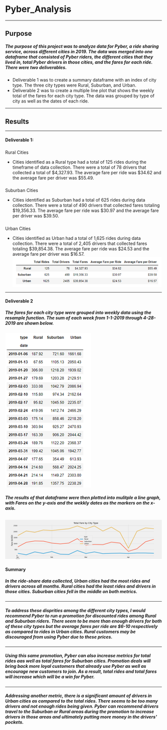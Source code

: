# Pyber_Analysis
---
## Purpose
##### The purpose of this project was to analyze data for Pyber, a ride sharing service, across different cities in 2019. The data was merged into one dataframe that consisted of Pyber riders, the different cities that they lived in, total Pyber drivers in those cities, and the fares for each ride. There were two deliverables.
#####
* Deliverable 1 was to create a summary dataframe with an index of city type. The three city types were Rural, Suburban, and Urban.
* Deliverable 2 was to create a multiple line plot that shows the weekly total of the fares for each city type. The data was grouped by type of city as well as the dates of each ride.
---
## Results
---
#### Deliverable 1:
#####
Rural Cities 
  * Cities identified as a Rural type had a total of 125 rides during the timeframe of data collection. There were a total of 78 drivers that collected a total of $4,327.93. The average fare per ride was $34.62 and the average fare per driver was $55.49.
#####
 Suburban Cities
  * Cities identified as Suburban had a total of 625 rides during data collection. There were a total of 490 drivers that collected fares totaling $19,356.33. The average fare per ride was $30.97 and the average fare per driver was $39.50.
#####
Urban Cities
  * Cities identified as Urban had a total of 1,625 rides during data collection. There were a total of 2,405 drivers that collected fares totaling $39,854.38. The average fare per ride was $24.53 and the average fare per driver was $16.57.
![](https://github.com/yfaulkne/Pyber_Analysis/blob/main/analysis/pyber_summary_df.png)
---
#### Deliverable 2
##### The fares for each city type were grouped into weekly data using the resample function. The sum of each week from 1-1-2019 through 4-28-2019 are shown below.
![](https://github.com/yfaulkne/Pyber_Analysis/blob/main/analysis/pyber_weekly_pivot.png)
##### The results of that dataframe were then plotted into mulitple a line graph, with Fares on the y-axis and the wekkly dates as the markers on the x-axis.
![](https://github.com/yfaulkne/Pyber_Analysis/blob/main/analysis/Pyber_fare_summary.png)
---
#### Summary
##### In the ride-share data collected, Urban cities had the most rides and drivers across all months. Rural cities had the least rides and drivers in those cities. Suburban cities fell in the middle on both metrics. 
---
##### To address these disprities among the different city types, I would recommend Pyber to run a promotion for discounted rides among Rural and Suburban riders. There seem to be more than enough drivers for both of these city types but the average fares per ride are $6-10 respectively as compared to rides in Urban cities. Rural customers may be discouraged from using Pyber due to these prices.
--- 
##### Using this same promotion, Pyber can also increase metrics for total rides aas well as total fares for Suburban cities. Promotion deals will bring back more loyal customers that already use Pyber as well as encourage new customers to join. As a result, total rides and total fares will increase which will be a win for Pyber.
---
##### Addressing another metric, there is a significant amount of drivers in Urban cities as compared to the total rides. There seems to be too many drivers and not enough rides being given. Pyber can recommend drivers travel to the Suburban or Rural areas during the promotion to increase drivers in those areas and ultimately putting more money in the drivers' pockets.

